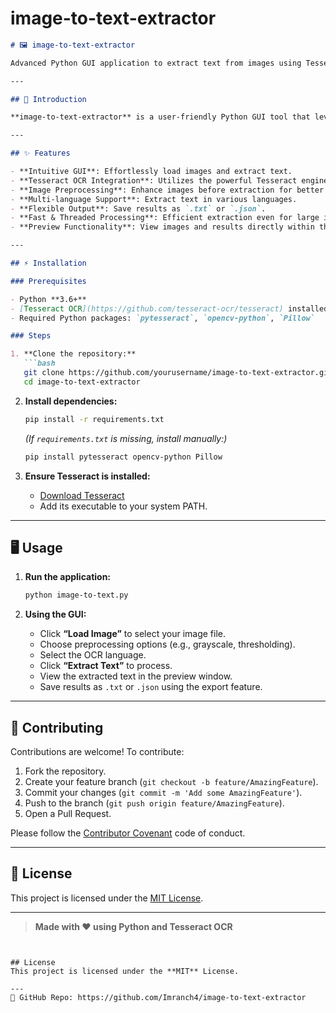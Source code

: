 # image-to-text-extractor

```markdown
# 🖼️ image-to-text-extractor

Advanced Python GUI application to extract text from images using Tesseract OCR with preprocessing, multi-language support, and output in TXT or JSON.

---

## 🚀 Introduction

**image-to-text-extractor** is a user-friendly Python GUI tool that leverages Tesseract OCR to extract text from images. With robust preprocessing options, multi-language support, and flexible output formats, it’s designed for researchers, students, and professionals who need accurate text extraction from images of any kind.

---

## ✨ Features

- **Intuitive GUI**: Effortlessly load images and extract text.
- **Tesseract OCR Integration**: Utilizes the powerful Tesseract engine for reliable recognition.
- **Image Preprocessing**: Enhance images before extraction for better accuracy.
- **Multi-language Support**: Extract text in various languages.
- **Flexible Output**: Save results as `.txt` or `.json`.
- **Fast & Threaded Processing**: Efficient extraction even for large images.
- **Preview Functionality**: View images and results directly within the app.

---

## ⚡ Installation

### Prerequisites

- Python **3.6+**
- [Tesseract OCR](https://github.com/tesseract-ocr/tesseract) installed and added to your system path
- Required Python packages: `pytesseract`, `opencv-python`, `Pillow`

### Steps

1. **Clone the repository:**
   ```bash
   git clone https://github.com/yourusername/image-to-text-extractor.git
   cd image-to-text-extractor
   ```

2. **Install dependencies:**
   ```bash
   pip install -r requirements.txt
   ```
   *(If `requirements.txt` is missing, install manually:)*  
   ```bash
   pip install pytesseract opencv-python Pillow
   ```

3. **Ensure Tesseract is installed:**
   - [Download Tesseract](https://github.com/tesseract-ocr/tesseract)
   - Add its executable to your system PATH.

---

## 🖥️ Usage

1. **Run the application:**
   ```bash
   python image-to-text.py
   ```

2. **Using the GUI:**
   - Click **“Load Image”** to select your image file.
   - Choose preprocessing options (e.g., grayscale, thresholding).
   - Select the OCR language.
   - Click **“Extract Text”** to process.
   - View the extracted text in the preview window.
   - Save results as `.txt` or `.json` using the export feature.

---

## 🤝 Contributing

Contributions are welcome! To contribute:

1. Fork the repository.
2. Create your feature branch (`git checkout -b feature/AmazingFeature`).
3. Commit your changes (`git commit -m 'Add some AmazingFeature'`).
4. Push to the branch (`git push origin feature/AmazingFeature`).
5. Open a Pull Request.

Please follow the [Contributor Covenant](https://www.contributor-covenant.org/) code of conduct.

---

## 📄 License

This project is licensed under the [MIT License](LICENSE).

---

> **Made with ❤️ using Python and Tesseract OCR**
```


## License
This project is licensed under the **MIT** License.

---
🔗 GitHub Repo: https://github.com/Imranch4/image-to-text-extractor
